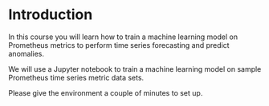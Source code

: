 # Introduction

In this course you will learn how to train a machine learning model on Prometheus metrics to perform time series forecasting and predict anomalies.

We will use a Jupyter notebook to train a machine learning model on sample Prometheus time series metric data sets.

Please give the environment a couple of minutes to set up.
